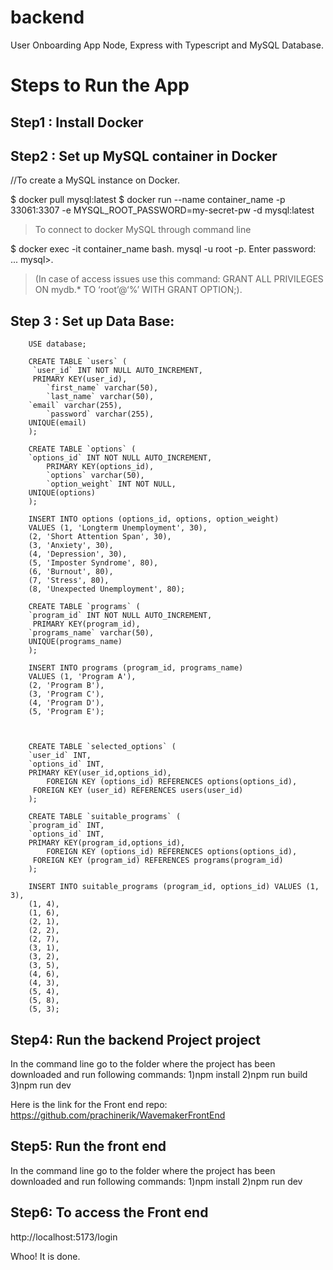 # backend
User Onboarding App Node, Express with Typescript and MySQL Database.

# Steps to Run the App

## Step1 : Install Docker
## Step2 : Set up MySQL container in Docker

//To create a MySQL instance on Docker.

$ docker pull mysql:latest
$ docker run --name container_name -p 33061:3307 -e MYSQL_ROOT_PASSWORD=my-secret-pw -d mysql:latest

>To connect to docker MySQL through command line

$ docker exec -it container_name bash.
mysql -u root -p.
Enter password: ...
mysql>.
>(In case of access issues use this command: GRANT ALL PRIVILEGES ON mydb.* TO ‘root’@‘%’ WITH GRANT OPTION;).

## Step 3 : Set up Data Base:
<These queries should be run in this exact order>

		USE database;

		CREATE TABLE `users` (
  		 `user_id` INT NOT NULL AUTO_INCREMENT,
   		 PRIMARY KEY(user_id),
    		`first_name` varchar(50),
    		`last_name` varchar(50),
		`email` varchar(255),
    		`password` varchar(255),
		UNIQUE(email)
		);

		CREATE TABLE `options` (
   		`options_id` INT NOT NULL AUTO_INCREMENT,
    		PRIMARY KEY(options_id),
    		`options` varchar(50),
    		`option_weight` INT NOT NULL,
		UNIQUE(options)
		);

		INSERT INTO options (options_id, options, option_weight)
		VALUES (1, 'Longterm Unemployment', 30),
 		(2, 'Short Attention Span', 30),
 		(3, 'Anxiety', 30),
 		(4, 'Depression', 30),
 		(5, 'Imposter Syndrome', 80),
 		(6, 'Burnout', 80),
 		(7, 'Stress', 80),
 		(8, 'Unexpected Unemployment', 80);

		CREATE TABLE `programs` (
   		`program_id` INT NOT NULL AUTO_INCREMENT,
   		 PRIMARY KEY(program_id),
   		`programs_name` varchar(50),
	   	UNIQUE(programs_name)
		);

		INSERT INTO programs (program_id, programs_name)
		VALUES (1, 'Program A'),
 		(2, 'Program B'),
 		(3, 'Program C'),
 		(4, 'Program D'),
 		(5, 'Program E');



		CREATE TABLE `selected_options` (
   		`user_id` INT,
   		`options_id` INT,
		PRIMARY KEY(user_id,options_id),
    		FOREIGN KEY (options_id) REFERENCES options(options_id),
   		 FOREIGN KEY (user_id) REFERENCES users(user_id)
		);

		CREATE TABLE `suitable_programs` (
   		`program_id` INT,
   		`options_id` INT,
		PRIMARY KEY(program_id,options_id),
    		FOREIGN KEY (options_id) REFERENCES options(options_id),
   		 FOREIGN KEY (program_id) REFERENCES programs(program_id)
		);

		INSERT INTO suitable_programs (program_id, options_id) VALUES (1, 3),
 		(1, 4),
		(1, 6),
		(2, 1),
		(2, 2),
		(2, 7),
		(3, 1),
		(3, 2),
		(3, 5),
		(4, 6),
		(4, 3),
		(5, 4),
		(5, 8),
		(5, 3);
 
## Step4: Run the backend Project project
In the command line go to the folder where the project has been downloaded and run following commands:
1)npm install
2)npm run build
3)npm run dev

Here is the link for the Front end repo: https://github.com/prachinerik/WavemakerFrontEnd

## Step5: Run the front end
In the command line go to the folder where the project has been downloaded and run following commands:
1)npm install
2)npm run dev

## Step6: To access the Front end
http://localhost:5173/login

Whoo! It is done.



